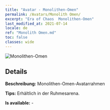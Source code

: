 ```yaml
---
title: "Avatar - Monolithen-Omen"
permalink: /Avatars/Monolith Omen/
excerpt: "Era of Chaos  Monolithen-Omen"
last_modified_at: 2021-07-14
locale: de
ref: "Monolith Omen.md"
toc: false
classes: wide
---
```

 ![Monolithen-Omen](/images/a/avatarFrame_85.png)

## Details

 **Beschreibung:** Monolithen-Omen-Avatarrahmen 

 **Tips:** Erhältlich in der Ruhmesarena. 

 **Is available:**  - 

